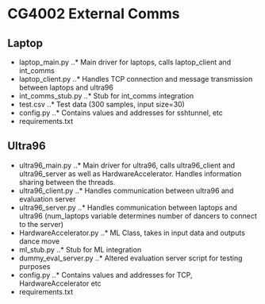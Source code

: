 # CG4002 External Comms

## Laptop
- laptop_main.py
..* Main driver for laptops, calls laptop_client and int_comms
- laptop_client.py
..* Handles TCP connection and message transmission between laptops and ultra96
- int_comms_stub.py
..* Stub for int_comms integration
- test.csv
..* Test data (300 samples, input size=30)
- config.py
..* Contains values and addresses for sshtunnel, etc
- requirements.txt

## Ultra96
- ultra96_main.py
..* Main driver for ultra96, calls ultra96_client and ultra96_server as well as HardwareAccelerator. Handles information sharing between the threads.
- ultra96_client.py
..* Handles communication between ultra96 and evaluation server
- ultra96_server.py
..* Handles communication between laptops and ultra96 (num_laptops variable determines number of dancers to connect to the server)
- HardwareAccelerator.py
..* ML Class, takes in input data and outputs dance move
- ml_stub.py
..* Stub for ML integration
- dummy_eval_server.py
..* Altered evaluation server script for testing purposes
- config.py
..* Contains values and addresses for TCP, HardwareAccelerator etc
- requirements.txt
